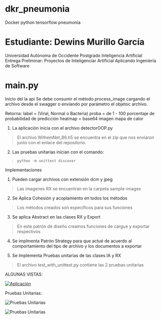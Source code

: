# dkr_pneumonia
Docker python tensorflow pneumonía

# Estudiante: Dewins Murillo García
Universidad Autónoma de Occidente
Postgrado Inteligencia Artificial
Entrega Preliminar:
Proyectos de Inteligenciar Artificial 
Aplicando Ingeniería de Software

# main.py

Inicio del la api
Se debe consumir el método process_image
cargando el archivo desde el swagger o enviando por parámetro 
el objetoc archivo.

Retorna:
label = (Viral, Normal o Bacteria)
proba = de 1 - 100 porcentaje de probabilidad de predicción
heatmap = base64 imagen mapa de calor

1. La aplicación inicia con el archivo detectorOOP.py

> El archivo WilhemNet_86.h5 se encuentra en el zip que nos enviaron junto con el enlace del repositorio.

2. Las pruebas unitarias inician con el comando: 

>`python -m unittest discover`

Implementaciones

1. Pueden cargar archivos con extensión dcm y jpeg

> Las imagenes RX se encuentran en la carpeta sample-images

2. Se Aplica Cohesión y acoplamiento en todos los métodos

> Los métodos creados son específicos para sus funciones

3. Se aplica Abstract en las clases RX y Export

> En este patrón de diseño creamos funciones de cargue y exportar respectivos

4. Se implmenta Patrón Strategy para que actué de acuerdo al comportamiento del tipo de archivo y los documentos a exportar

3. Se Implementa Pruebas unitarias de las clases IA y RX

> El archivo test_with_unittest.py contiene las 2 pruebas unitarias

ALGUNAS VISTAS:


[![Aplicación](https://raw.githubusercontent.com/SuperDesarroll/detector_neumonia/main/reportes/01.jpeg?token=GHSAT0AAAAAAB5QOPAJSGBY6KGSBQKEBIIQZA42QMA "Aplicación")](https://raw.githubusercontent.com/SuperDesarroll/detector_neumonia/main/reportes/01.jpeg?token=GHSAT0AAAAAAB5QOPAJSGBY6KGSBQKEBIIQZA42QMA "Aplicación")

Pruebas Unitarias:

![Pruebas Unitarias](https://raw.githubusercontent.com/SuperDesarroll/detector_neumonia/main/reportes/02.jpeg?token=GHSAT0AAAAAAB5QOPAJCCRVCJ2N2MWU272AZA42RJA "Pruebas Unitarias")

![Pruebas Unitarias](https://raw.githubusercontent.com/SuperDesarroll/detector_neumonia/main/reportes/03.jpeg?token=GHSAT0AAAAAAB5QOPAIWUB6BW6AAUYHIXM2ZA42RYQ "Pruebas Unitarias")

